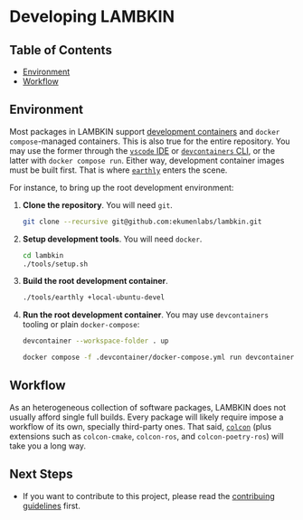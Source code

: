 # Developing LAMBKIN

## Table of Contents

- [Environment](#environment)
- [Workflow](#workflow)

## Environment

Most packages in LAMBKIN support [development containers](https://containers.dev/) and `docker compose`-managed containers. This is also true for the entire repository. You may use the former through the [`vscode` IDE](https://code.visualstudio.com/docs/devcontainers/containers) or [`devcontainers` CLI](https://github.com/devcontainers/cli), or the latter with `docker compose run`. Either way, development container images must be built first. That is where [`earthly`](https://docs.earthly.dev/) enters the scene.

For instance, to bring up the root development environment:

1. **Clone the repository**. You will need `git`.

   ```bash
   git clone --recursive git@github.com:ekumenlabs/lambkin.git
   ```

2. **Setup development tools**. You will need `docker`.

   ```bash
   cd lambkin
   ./tools/setup.sh
   ```

2. **Build the root development container**.

   ```bash
   ./tools/earthly +local-ubuntu-devel
   ```

3. **Run the root development container**. You may use `devcontainers` tooling or plain `docker-compose`:
    
   ```bash
   devcontainer --workspace-folder . up
   ```
   
   ```bash
   docker compose -f .devcontainer/docker-compose.yml run devcontainer
   ```

## Workflow

As an heterogeneous collection of software packages, LAMBKIN does not usually afford single full builds. Every package will likely require impose a workflow of its own, specially third-party ones. That said, [`colcon`](https://colcon.readthedocs.io/en/released/) (plus extensions such as `colcon-cmake`, `colcon-ros`, and `colcon-poetry-ros`) will take you a long way.

## Next Steps

- If you want to contribute to this project, please read the [contribuing guidelines](CONTRIBUTING.md) first.
